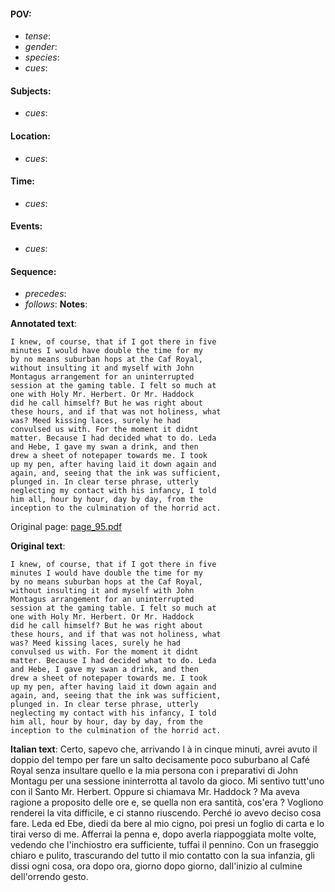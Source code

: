 #### POV: 
  - *tense*:
  - *gender*:
  - *species*:
  - *cues*:
#### Subjects:
  - *cues*:
#### Location:
  - *cues*:
#### Time:
  - *cues*:
#### Events:
  - *cues*:
#### Sequence:
  - *precedes*: 
  - *follows*:
**Notes**:


**Annotated text**:
```
I knew, of course, that if I got there in five 
minutes I would have double the time for my 
by no means suburban hops at the Caf Royal, 
without insulting it and myself with John 
Montagus arrangement for an uninterrupted 
session at the gaming table. I felt so much at 
one with Holy Mr. Herbert. Or Mr. Haddock 
did he call himself? But he was right about 
these hours, and if that was not holiness, what 
was? Meed kissing laces, surely he had 
convulsed us with. For the moment it didnt 
matter. Because I had decided what to do. Leda 
and Hebe, I gave my swan a drink, and then 
drew a sheet of notepaper towards me. I took 
up my pen, after having laid it down again and 
again, and, seeing that the ink was sufficient, 
plunged in. In clear terse phrase, utterly 
neglecting my contact with his infancy, I told 
him all, hour by hour, day by day, from the 
inception to the culmination of the horrid act. 
```

Original page:
[page_95.pdf](https://github.com/vigji/cainjb/blob/main/source_material/pages/page_95.pdf)

**Original text**:
```
I knew, of course, that if I got there in five 
minutes I would have double the time for my 
by no means suburban hops at the Caf Royal, 
without insulting it and myself with John 
Montagus arrangement for an uninterrupted 
session at the gaming table. I felt so much at 
one with Holy Mr. Herbert. Or Mr. Haddock 
did he call himself? But he was right about 
these hours, and if that was not holiness, what 
was? Meed kissing laces, surely he had 
convulsed us with. For the moment it didnt 
matter. Because I had decided what to do. Leda 
and Hebe, I gave my swan a drink, and then 
drew a sheet of notepaper towards me. I took 
up my pen, after having laid it down again and 
again, and, seeing that the ink was sufficient, 
plunged in. In clear terse phrase, utterly 
neglecting my contact with his infancy, I told 
him all, hour by hour, day by day, from the 
inception to the culmination of the horrid act. 
```

**Italian text**:
Certo, sapevo che, arrivando l à in cinque minuti, avrei avuto il doppio del tempo per fare un salto decisamente poco suburbano al Café Royal senza insultare quello e la mia persona con i preparativi di John Montagu per una sessione ininterrotta al tavolo da gioco. Mi sentivo tutt'uno con il Santo Mr. Herbert. Oppure si chiamava Mr. Haddock ? Ma aveva ragione a proposito delle ore e, se quella non era santità, cos'era ? Vogliono renderei la vita difficile, e ci stanno riuscendo. Perché io avevo deciso cosa fare. Leda ed Ebe, diedi da bere al mio cigno, poi presi un foglio di carta e lo tirai verso di me. Afferrai la penna e, dopo averla riappoggiata molte volte, vedendo che l'inchiostro era sufficiente, tuffai il pennino. Con un fraseggio chiaro e pulito, trascurando del tutto il mio contatto con la sua infanzia, gli dissi ogni cosa, ora dopo ora, giorno dopo giorno, dall'inizio al culmine dell'orrendo gesto.
